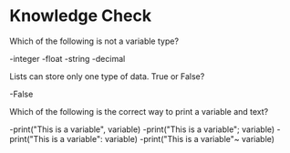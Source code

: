 # Knowledge Check

Which of the following is not a variable type?

-integer
-float
-string
-decimal

Lists can store only one type of data. True or False?

-False

Which of the following is the correct way to print a variable and text?

-print("This is a variable", variable)
-print("This is a variable"; variable)
-print("This is a variable": variable)
-print("This is a variable"~ variable)
